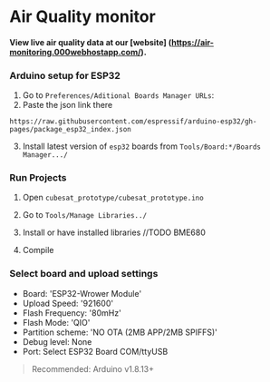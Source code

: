 # Air Quality monitor 


#### View live air quality data at our [website] (https://air-monitoring.000webhostapp.com/).


### Arduino setup for ESP32

1. Go to `Preferences/Aditional Boards Manager URLs`:
2. Paste the json link there
```
https://raw.githubusercontent.com/espressif/arduino-esp32/gh-pages/package_esp32_index.json
```
3. Install latest version of `esp32` boards from `Tools/Board:*/Boards Manager.../`

### Run Projects

1. Open `cubesat_prototype/cubesat_prototype.ino`
2. Go to `Tools/Manage Libraries../`
3. Install or have installed libraries
	//TODO BME680

4. Compile


### Select board and upload settings

- Board: 'ESP32-Wrower Module'
- Upload Speed: '921600'
- Flash Frequency: '80mHz'
- Flash Mode: 'QIO'
- Partition scheme: 'NO OTA (2MB APP/2MB SPIFFS)'
- Debug level: None
- Port: Select ESP32 Board COM/ttyUSB

> Recommended: Arduino v1.8.13+
